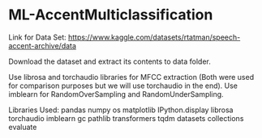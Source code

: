 # ML-AccentMulticlassification

Link for Data Set:
https://www.kaggle.com/datasets/rtatman/speech-accent-archive/data

Download the dataset and extract its contents to data folder.

Use librosa and torchaudio libraries for MFCC extraction (Both were used for comparison purposes but we will use torchaudio in the end).
Use imblearn for RandomOverSampling and RandomUnderSampling.

Libraries Used:
    pandas
    numpy
    os
    matplotlib
    IPython.display
    librosa
    torchaudio
    imblearn
    gc
    pathlib
    transformers
    tqdm
    datasets
    collections
    evaluate
    
    
